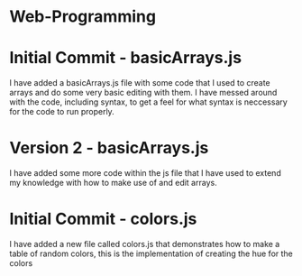 # Web-Programming

# Initial Commit - basicArrays.js
I have added a basicArrays.js file with some code that I used to create arrays and do some very basic editing with them. I have messed around with the code, including syntax, to get a feel for what syntax is neccessary for the code to run properly.

# Version 2 - basicArrays.js
I have added some more code within the js file that I have used to extend my knowledge with how to make use of and edit arrays.

# Initial Commit - colors.js
I have added a new file called colors.js that demonstrates how to make a table of random colors, this is the implementation of creating the hue for the colors
